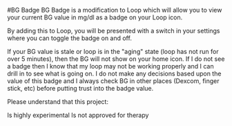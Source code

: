 #BG Badge
BG Badge is a modification to Loop which will allow you to view your current BG value in mg/dl as a badge on your Loop icon.

By adding this to Loop, you will be presented with a switch in your settings where you can toggle the badge on and off.

If your BG value is stale or loop is in the "aging" state (loop has not run for over 5 minutes), then the BG will not show on your home icon. If I do not see a badge then I know that my loop may not be working properly and I can drill in to see what is going on. I do not make any decisions based upon the value of this badge and I always check BG in other places (Dexcom, finger stick, etc) before putting trust into the badge value.

Please understand that this project:

Is highly experimental
Is not approved for therapy


